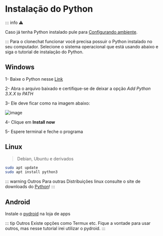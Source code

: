 # Instalação do Python

::: info ⚠

Caso já tenha Python instalado pule para [Configurando ambiente](/pages/configurando_ambiente.md).

:::
Para o clonechat funcionar você precisa possuir o Python instalado no seu computador. Selecione o sistema operacional que está usando abaixo e siga o tutorial de instalação do Python.

## Windows

1- Baixe o Python nesse [Link](https://www.python.org/downloads/)

2- Abra o arquivo baixado e certifique-se de deixar a opção _Add Python 3.X.X to PATH_

3- Ele deve ficar como na imagem abaixo:

![image](/python-path.png)

4- Clique em **Install now**

5- Espere terminal e feche o programa

## Linux

> Debian, Ubuntu e derivados

```Bash
sudo apt update
sudo apt install python3

```

::: warning Outros
Para outras Distribuições linux consulte o site de downloads do [Python](https://www.python.org/downloads/)!
:::

## Android

Instale o [pydroid](https://play.google.com/store/apps/details?id=ru.iiec.pydroid3) na loja de apps

::: tip Outros
Existe opções como Termux etc. Fique a vontade para usar outros, mas nesse tutorial irei utilizar o pydroid.
:::
